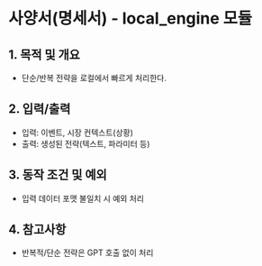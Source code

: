 # 사양서(명세서) - local_engine 모듈

## 1. 목적 및 개요
- 단순/반복 전략을 로컬에서 빠르게 처리한다.

## 2. 입력/출력
- 입력: 이벤트, 시장 컨텍스트(상황)
- 출력: 생성된 전략(텍스트, 파라미터 등)

## 3. 동작 조건 및 예외
- 입력 데이터 포맷 불일치 시 예외 처리

## 4. 참고사항
- 반복적/단순 전략은 GPT 호출 없이 처리 